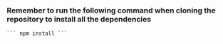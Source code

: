 ### Remember to run the following command when cloning the repository to install all the dependencies
    ``` npm install ```
